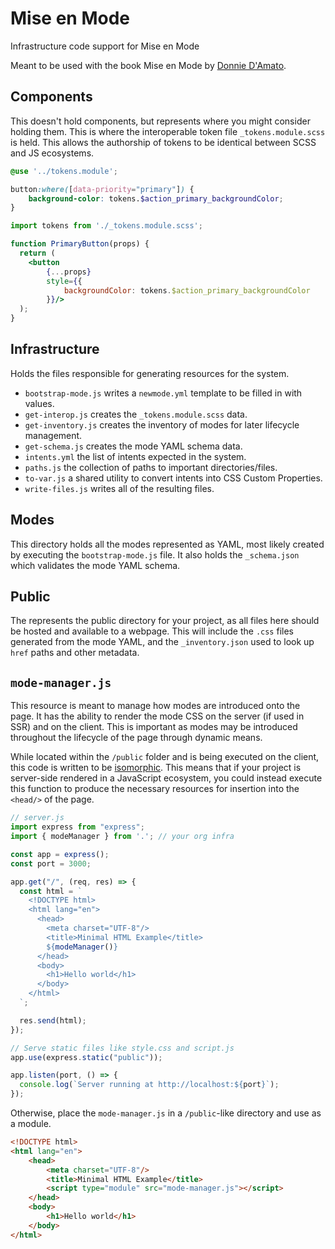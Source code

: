# Mise en Mode

Infrastructure code support for Mise en Mode

Meant to be used with the book Mise en Mode by [Donnie D'Amato](https://donnie.damato.design).

## Components

This doesn't hold components, but represents where you might consider holding them. This is where the interoperable token file `_tokens.module.scss` is held. This allows the authorship of tokens to be identical between SCSS and JS ecosystems.

```scss
@use '../tokens.module';

button:where([data-priority="primary"]) {
    background-color: tokens.$action_primary_backgroundColor;
}
```

```jsx
import tokens from './_tokens.module.scss';

function PrimaryButton(props) {
  return (
    <button
        {...props}
        style={{ 
            backgroundColor: tokens.$action_primary_backgroundColor
        }}/>
  );
}
```

## Infrastructure

Holds the files responsible for generating resources for the system.

- `bootstrap-mode.js` writes a `newmode.yml` template to be filled in with values.
- `get-interop.js` creates the `_tokens.module.scss` data.
- `get-inventory.js` creates the inventory of modes for later lifecycle management.
- `get-schema.js` creates the mode YAML schema data.
- `intents.yml` the list of intents expected in the system.
- `paths.js` the collection of paths to important directories/files.
- `to-var.js` a shared utility to convert intents into CSS Custom Properties.
- `write-files.js` writes all of the resulting files.

## Modes

This directory holds all the modes represented as YAML, most likely created by executing the `bootstrap-mode.js` file. It also holds the `_schema.json` which validates the mode YAML schema.

## Public

The represents the public directory for your project, as all files here should be hosted and available to a webpage. This will include the `.css` files generated from the mode YAML, and the `_inventory.json` used to look up `href` paths and other metadata.

## `mode-manager.js`

This resource is meant to manage how modes are introduced onto the page. It has the ability to render the mode CSS on the server (if used in SSR) and on the client. This is important as modes may be introduced throughout the lifecycle of the page through dynamic means.

While located within the `/public` folder and is being executed on the client, this code is written to be [isomorphic](https://en.wikipedia.org/wiki/Isomorphic_JavaScript). This means that if your project is server-side rendered in a JavaScript ecosystem, you could instead execute this function to produce the necessary resources for insertion into the `<head/>` of the page.

```js
// server.js
import express from "express";
import { modeManager } from '.'; // your org infra

const app = express();
const port = 3000;

app.get("/", (req, res) => {
  const html = `
    <!DOCTYPE html>
    <html lang="en">
      <head>
        <meta charset="UTF-8"/>
        <title>Minimal HTML Example</title>
        ${modeManager()}
      </head>
      <body>
        <h1>Hello world</h1>
      </body>
    </html>
  `;

  res.send(html);
});

// Serve static files like style.css and script.js
app.use(express.static("public"));

app.listen(port, () => {
  console.log(`Server running at http://localhost:${port}`);
});

```

Otherwise, place the `mode-manager.js` in a `/public`-like directory and use as a module.

```html
<!DOCTYPE html>
<html lang="en">
    <head>
        <meta charset="UTF-8"/>
        <title>Minimal HTML Example</title>
        <script type="module" src="mode-manager.js"></script>
    </head>
    <body>
        <h1>Hello world</h1>
    </body>
</html>
```

